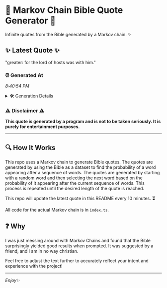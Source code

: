 # 📖 Markov Chain Bible Quote Generator 📖

Infinite quotes from the Bible generated by a Markov chain. ✨

## ✨ Latest Quote ✨
"greater: for the lord of hosts was with him."

### ⏰ Generated At
*8:40:54 PM*

<details>
    <summary>🛠️ Generation Details</summary>
    <p>
        <strong>🌱 Seed:</strong> greater:<br>
        <strong>🔄 Iterations:</strong> 8<br>
        <strong>📜 Context History:</strong><br>[ greater: ]: for<br>[ greater:, for ]: the<br>[ greater:, for, the ]: lord<br>[ greater:, for, the, lord ]: of<br>[ greater:, for, the, lord, of ]: hosts<br>[ greater:, for, the, lord, of, hosts ]: was<br>[ for, the, lord, of, hosts, was ]: with<br>[ the, lord, of, hosts, was, with ]: him.<br>
    </p>
</details>

### ⚠️ Disclaimer ⚠️
**This quote is generated by a program and is not to be taken seriously. It is purely for entertainment purposes.**

---

## 🔍 How It Works

This repo uses a Markov chain to generate Bible quotes. The quotes are generated by using the Bible as a dataset to find the probability of a word appearing after a sequence of words. The quotes are generated by starting with a random word and then selecting the next word based on the probability of it appearing after the current sequence of words. This process is repeated until the desired length of the quote is reached.

This repo will update the latest quote in this README every 10 minutes. ⏳

All code for the actual Markov chain is in `index.ts`.

## ❓ Why

I was just messing around with Markov Chains and found that the Bible surprisingly yielded good results when prompted. 
It was suggested by a friend, and I am in no way christian.

Feel free to adjust the text further to accurately reflect your intent and experience with the project!

---

*Enjoy*✨
